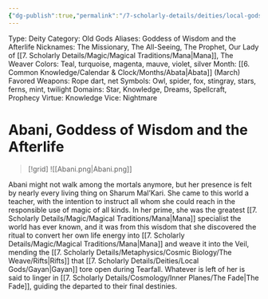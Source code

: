 ```yaml
---
{"dg-publish":true,"permalink":"/7-scholarly-details/deities/local-gods/abani/","noteIcon":""}
---
```



Type: Deity
Category: Old Gods 
Aliases: Goddess of Wisdom and the Afterlife
Nicknames: The Missionary, The All-Seeing, The Prophet, Our Lady of [[7. Scholarly Details/Magic/Magical Traditions/Mana\|Mana]], The Weaver
Colors: Teal, turquoise, magenta, mauve, violet, silver
Month: [[6. Common Knowledge/Calendar & Clock/Months/Abata\|Abata]] (March)
Favored Weapons: Rope dart, net
Symbols: Owl, spider, fox, stingray, stars, ferns, mint, twilight
Domains: Star, Knowledge, Dreams, Spellcraft, Prophecy
Virtue: Knowledge
Vice: Nightmare

# Abani, Goddess of Wisdom and the Afterlife

>[!grid]
>![[Abani.png\|Abani.png]]

Abani might not walk among the mortals anymore, but her presence is felt by nearly every living thing on Sharum Mal’Kari. She came to this world a teacher, with the intention to instruct all whom she could reach in the responsible use of magic of all kinds. In her prime, she was the greatest [[7. Scholarly Details/Magic/Magical Traditions/Mana\|Mana]] specialist the world has ever known, and it was from this wisdom that she discovered the ritual to convert her own life energy into [[7. Scholarly Details/Magic/Magical Traditions/Mana\|Mana]] and weave it into the Veil, mending the [[7. Scholarly Details/Metaphysics/Cosmic Biology/The Weave/Rifts\|Rifts]] that [[7. Scholarly Details/Deities/Local Gods/Gayan\|Gayan]] tore open during Tearfall. Whatever is left of her is said to linger in [[7. Scholarly Details/Cosmology/Inner Planes/The Fade\|The Fade]], guiding the departed to their final destinies.

